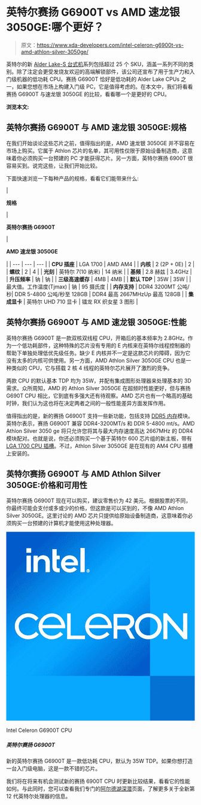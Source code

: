 # 英特尔赛扬 G6900T vs AMD 速龙银 3050GE:哪个更好？

> 原文：<https://www.xda-developers.com/intel-celeron-g6900t-vs-amd-athlon-silver-3050ge/>

英特尔的新 [Alder Lake-S 台式机](https://www.xda-developers.com/intel-12th-gen-alder-lake-desktop-processor/)系列包括超过 25 个 SKU，涵盖一系列不同的类别。除了注定会更受发烧友欢迎的高端解锁部件，该公司还宣布了用于生产力和入门级机器的低功耗 CPU。赛扬 G6900T 恰好是低功耗的 Alder Lake CPUs 之一，如果您想在市场上构建入门级 PC，它是值得考虑的。在本文中，我们将看看赛扬 G6900T 与速龙银 3050GE 的比较，看看哪一个是更好的 CPU。

**浏览本文:**

## 英特尔赛扬 G6900T 与 AMD 速龙银 3050GE:规格

在我们开始谈论这些芯片之前，值得指出的是，AMD 速龙银 3050GE 并不容易在市场上购买。它属于 Athlon 芯片的名单，其可用性仅限于原始设备制造商，这意味着你必须购买一台预建的 PC 才能获得芯片。另一方面，英特尔赛扬 6900T 很容易买到。说完这些，让我们开始比较。

下面快速浏览一下每种产品的规格，看看它们能带来什么:

| 

**规格**

 | 

**英特尔赛扬 G6900T**

 | 

**AMD 速龙银 3050GE**

 |
| --- | --- | --- |
| **CPU 插座** | LGA 1700 | AMD AM4 |
| **内核** | 2 (2P + 0E) | 2 |
| **螺纹** | 2 | 4 |
| **光刻** | 英特尔 7(10 纳米) | 14 纳米 |
| **基频** | 2.8 赫兹 | 3.4GHz |
| **升压频率** | 钠 | 钠 |
| **三级高速缓存** | 4MB | 4MB |
| **默认 TDP** | 35W | 35W |
| 最大值。工作温度(Tjmax) | 钠 | 95 摄氏度 |
| **内存支持** | DDR4 3200MT 公吨/秒&#124; DDR 5-4800 公吨/秒至 128GB | DDR4 最高 2667MHzUp 最高 128GB |
| **集成显卡** | 英特尔 UHD 710 显卡 | 镭龙 RX 织女星 3 图形 |

## 英特尔赛扬 G6900T 与 AMD 速龙银 3050GE:性能

英特尔赛扬 G6900T 是一款双核双线程 CPU，开箱后的基本频率为 2.8GHz。作为一个低功耗部件，这种特殊的芯片没有专用的 E 内核来在英特尔线程控制器的帮助下单独处理低优先级任务。缺少 E 内核并不一定是这款芯片的障碍，因为它没有太多的内核可供使用。另一方面，AMD Athlon Silver 3050GE CPU 也是一种类似的 CPU，它与搭载 2 核 4 线程的英特尔芯片展开了激烈的竞争。

两款 CPU 的默认基本 TDP 均为 35W，并配有集成图形处理器来处理基本的 3D 需求。众所周知，AMD 的 Athlon Silver 3050GE 在超频时性能更好，但与赛扬 G690T CPU 相比，它到底有多强大还有待观察。AMD 芯片也有一个略高的基础时钟，我们认为这也将在决定两者之间的一般性能差异方面发挥作用。

值得指出的是，新的赛扬 G6900T 支持一些新功能，包括支持 [DDR5 内存](https://www.xda-developers.com/best-ddr5-ram/)模块。英特尔表示，赛扬 G6900T 兼容 DDR4-3200MT/s 和 DDR 5-4800 mt/s。AMD Athlon Silver 3050 ge 将只允许您将其与最大内存速度高达 2667MHz 的 DDR4 模块配对。也就是说，你还必须购买一个基于英特尔 600 芯片组的新主板，带有 [LGA 1700 CPU 插槽](https://www.xda-developers.com/cpu-coolers-socket-lga-1700/)。不过，Athlon Silver 3050GE 是在现有的 AM4 CPU 插槽上安装的。

## 英特尔赛扬 G6900T 与 AMD Athlon Silver 3050GE:价格和可用性

英特尔赛扬 G6900T 现在可以购买，建议零售价为 42 美元。根据股票的不同，你最终可能会支付或多或少的价格，但这款是可以买到的，不像 AMD Athlon Silver 3050GE。这里讨论的 AMD 芯片只提供给原始设备制造商，这意味着你必须购买一台预建的计算机才能使用这种处理器。

 <picture>![The new Intel Celeron G6900T is a low-powered CPU that defaults to 35W TDP. It's a good chip to consider if you're looking to build an entry-level PC.](img/5d8e9ba71fc62c21c2699cb3948b6ccf.png)</picture> 

Intel Celeron G6900T CPU

##### 英特尔赛扬 G6900T

新的英特尔赛扬 G6900T 是一款低功耗 CPU，默认为 35W TDP。如果你想打造一台入门级电脑，这是一款不错的芯片。

我们将在将来有机会测试新的赛扬 6900T CPU 时更新比较结果，看看它的性能如何。与此同时，您可以查看我们专门的[阿尔德湖深潜](https://www.xda-developers.com/intel-12th-gen-alder-lake/)页面，了解更多关于全新第 12 代英特尔处理器的信息。